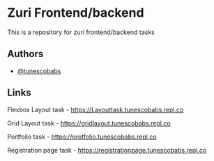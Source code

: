 
# Zuri Frontend/backend
This is a repository for zuri frontend/backend tasks


## Authors

- [@tunescobabs](https://www.github.com/tunescobabs)


## Links

Flexbox Layout task - https://Layouttask.tunescobabs.repl.co

Grid Layout task - https://gridlayout.tunescobabs.repl.co

Portfolio task - https://protfolio.tunescobabs.repl.co

Registration page task - https://registrationpage.tunescobabs.repl.co